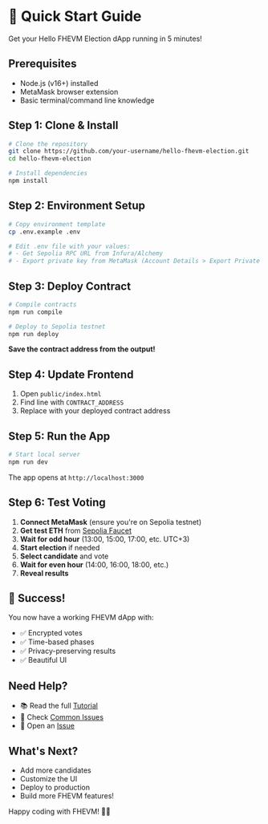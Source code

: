 # 🚀 Quick Start Guide

Get your Hello FHEVM Election dApp running in 5 minutes!

## Prerequisites

- Node.js (v16+) installed
- MetaMask browser extension
- Basic terminal/command line knowledge

## Step 1: Clone & Install

```bash
# Clone the repository
git clone https://github.com/your-username/hello-fhevm-election.git
cd hello-fhevm-election

# Install dependencies
npm install
```

## Step 2: Environment Setup

```bash
# Copy environment template
cp .env.example .env

# Edit .env file with your values:
# - Get Sepolia RPC URL from Infura/Alchemy
# - Export private key from MetaMask (Account Details > Export Private Key)
```

## Step 3: Deploy Contract

```bash
# Compile contracts
npm run compile

# Deploy to Sepolia testnet
npm run deploy
```

**Save the contract address from the output!**

## Step 4: Update Frontend

1. Open `public/index.html`
2. Find line with `CONTRACT_ADDRESS`
3. Replace with your deployed contract address

## Step 5: Run the App

```bash
# Start local server
npm run dev
```

The app opens at `http://localhost:3000`

## Step 6: Test Voting

1. **Connect MetaMask** (ensure you're on Sepolia testnet)
2. **Get test ETH** from [Sepolia Faucet](https://faucets.chain.link/sepolia)
3. **Wait for odd hour** (13:00, 15:00, 17:00, etc. UTC+3)
4. **Start election** if needed
5. **Select candidate** and vote
6. **Wait for even hour** (14:00, 16:00, 18:00, etc.)
7. **Reveal results**

## 🎉 Success!

You now have a working FHEVM dApp with:
- ✅ Encrypted votes
- ✅ Time-based phases
- ✅ Privacy-preserving results
- ✅ Beautiful UI

## Need Help?

- 📚 Read the full [Tutorial](./HELLO_FHEVM_TUTORIAL.md)
- 🐛 Check [Common Issues](./HELLO_FHEVM_TUTORIAL.md#common-issues--solutions)
- 💬 Open an [Issue](https://github.com/your-username/hello-fhevm-election/issues)

## What's Next?

- Add more candidates
- Customize the UI
- Deploy to production
- Build more FHEVM features!

Happy coding with FHEVM! 🔐✨